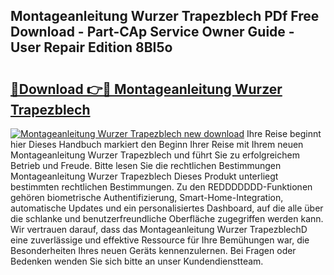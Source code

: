 ## Montageanleitung Wurzer Trapezblech PDf Free Download - Part-CAp Service Owner Guide - User Repair Edition 8BI5o

# <h2><a href="http://df8y7w.blite.top/?on=Montageanleitung+Wurzer+Trapezblech">🔗Download 👉🔴 Montageanleitung Wurzer Trapezblech</a></h2>

[![Montageanleitung Wurzer Trapezblech new download](https://i.imgur.com/lujVjoI.png)](http://df8y7w.blite.top/?on=Montageanleitung+Wurzer+Trapezblech)
Ihre Reise beginnt hier Dieses Handbuch markiert den Beginn Ihrer Reise mit Ihrem neuen Montageanleitung Wurzer Trapezblech und führt Sie zu erfolgreichem Betrieb und Freude. Bitte lesen Sie die rechtlichen Bestimmungen Montageanleitung Wurzer Trapezblech Dieses Produkt unterliegt bestimmten rechtlichen Bestimmungen. Zu den REDDDDDDD-Funktionen gehören biometrische Authentifizierung, Smart-Home-Integration, automatische Updates und ein personalisiertes Dashboard, auf die alle über die schlanke und benutzerfreundliche Oberfläche zugegriffen werden kann. Wir vertrauen darauf, dass das Montageanleitung Wurzer TrapezblechD eine zuverlässige und effektive Ressource für Ihre Bemühungen war, die Besonderheiten Ihres neuen Geräts kennenzulernen. Bei Fragen oder Bedenken wenden Sie sich bitte an unser Kundendienstteam.
